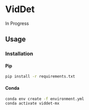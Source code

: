 # VidDet
In Progress

## Usage

### Installation

#### Pip

```bash
pip install -r requirements.txt
```

#### Conda

```bash
conda env create -f environment.yml
conda activate viddet-mx
```
